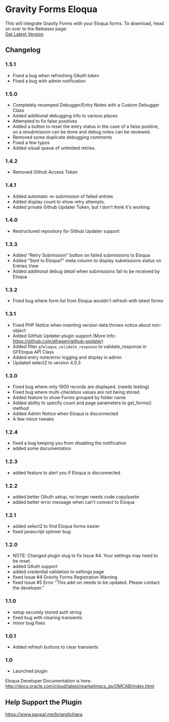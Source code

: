 # Gravity Forms Eloqua

This will integrate Gravity Forms with your Eloqua forms. To download, head on over to the Releases page:  
[Get Latest Version](https://github.com/solepixel/gravityforms-eloqua/releases)

## Changelog

### 1.5.1
  * Fixed a bug when refreshing OAuth token
  * FIxed a bug with admin notification

### 1.5.0
  * Completely revamped Debugger/Entry Notes with a Custom Debugger Class
  * Added additional debugging info to various places
  * Attempted to fix false positives
  * Added a button to reset the entry status in the case of a false positive, so a resubmission can be done and debug notes can be reviewed.
  * Removed some duplicate debugging comments
  * Fixed a few typos
  * Added visual queue of unlimited retries.

### 1.4.2
  * Removed Github Access Token

### 1.4.1
  * Added automatic re-submission of failed entries
  * Added display count to show retry attempts.
  * Added private Github Updater Token, but I don't think it's working.

### 1.4.0
  * Restructured repository for Github Updater support

### 1.3.3
  * Added "Retry Submission" button on failed submissions to Eloqua
  * Added "Sent to Eloqua?" meta column to display submissions status on Entries View
  * Added additional debug detail when submissions fail to be received by Eloqua

### 1.3.2
  * Fixed bug where form list from Eloqua wouldn't refresh with latest forms

### 1.3.1
  * Fixed PHP Notice when inserting version data throws notice about non-object
  * Added GitHub Updater plugin support (More Info: https://github.com/afragen/github-updater)
  * Added filter `gfeloqua_validate_response` to validate_response in GFEloqua API Class
  * Added entry note/error logging and display in admin
  * Updated select2 to version 4.0.3

### 1.3.0
  * Fixed bug where only 1000 records are displayed. (needs testing)
  * Fixed bug where multi-checkbox values are not being stored.
  * Added feature to show Forms grouped by folder name
  * Added ability to specify count and page parameters to get_forms() method
  * Added Admin Notice when Eloqua is disconnected
  * A few minor tweaks

### 1.2.4
  * fixed a bug keeping you from disabling the notification
  * added some documentation

### 1.2.3
  * added feature to alert you if Eloqua is disconnected

### 1.2.2
  * added better OAuth setup, no longer needs code copy/paste
  * added better error message when can't connect to Eloqua

### 1.2.1
  * added select2 to find Eloqua forms easier
  * fixed javascript spinner bug

### 1.2.0
  * NOTE: Changed plugin slug to fix Issue #4. Your settings may need to be reset.
  * added OAuth support
  * added credential validation to settings page
  * fixed Issue #4 Gravity Forms Registration Warning
  * fixed Issue #5 Error "This add-on needs to be updated. Please contact the developer."

### 1.1.0
  * setup securely stored auth string
  * fixed bug with clearing transients
  * minor bug fixes

### 1.0.1
  * Added refresh buttons to clear transients

### 1.0
  * Launched plugin

Eloqua Developer Documentation is here: http://docs.oracle.com/cloud/latest/marketingcs_gs/OMCAB/index.html

## Help Support the Plugin

https://www.paypal.me/briandichiara
